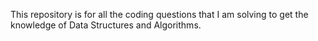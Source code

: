 This repository is for all the coding questions that I am solving to get the knowledge of Data Structures and Algorithms.
